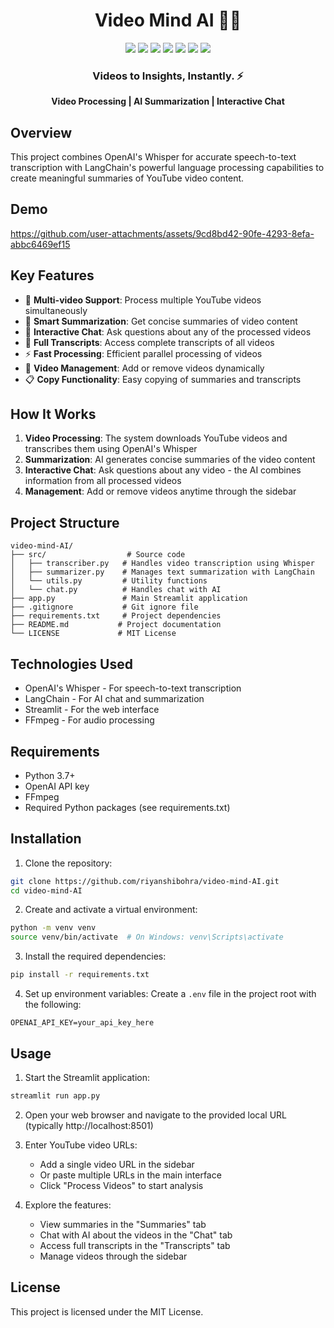 <div align="center">
  <h1>Video Mind AI 🎥🧠</h1>

  <img src="https://img.shields.io/badge/Python-3776AB?style=for-the-badge&logo=python&logoColor=white" />
  <img src="https://img.shields.io/badge/OpenAI-412991?style=for-the-badge&logo=openai&logoColor=white" />
  <img src="https://img.shields.io/badge/Whisper-4B32C3?style=for-the-badge&logo=openai&logoColor=white" />
  <img src="https://img.shields.io/badge/LangChain-121212?style=for-the-badge&logo=chainlink&logoColor=white" />
  <img src="https://img.shields.io/badge/Pinecone-000000?style=for-the-badge&logo=data:image/svg+xml;base64,PHN2ZyB4bWxucz0iaHR0cDovL3d3dy53My5vcmcvMjAwMC9zdmciIHZpZXdCb3g9IjAgMCAyNCAyNCIgZmlsbD0id2hpdGUiPjxwYXRoIGQ9Ik0xMiAyTDggNmw0IDR2MTJjNi02IDYtMTYtNC0yMHptMCAwTDE2IDZsLTQgNFYyMmMtNi02LTYtMTYgNC0yMHoiLz48L3N2Zz4=&logoColor=white" />
  <img src="https://img.shields.io/badge/Streamlit-FF4B4B?style=for-the-badge&logo=streamlit&logoColor=white" />
  <img src="https://img.shields.io/badge/FFmpeg-007808?style=for-the-badge&logo=ffmpeg&logoColor=white" />

  <h3>Videos to Insights, Instantly. ⚡</h3>

  <p align="center">
    <b>Video Processing | AI Summarization | Interactive Chat</b>
  </p>
</div>

## Overview
This project combines OpenAI's Whisper for accurate speech-to-text transcription with LangChain's powerful language processing capabilities to create meaningful summaries of YouTube video content. 

## Demo

https://github.com/user-attachments/assets/9cd8bd42-90fe-4293-8efa-abbc6469ef15

## Key Features

- 🎥 **Multi-video Support**: Process multiple YouTube videos simultaneously
- 📝 **Smart Summarization**: Get concise summaries of video content
- 💬 **Interactive Chat**: Ask questions about any of the processed videos
- 📜 **Full Transcripts**: Access complete transcripts of all videos
- ⚡ **Fast Processing**: Efficient parallel processing of videos
- 🔄 **Video Management**: Add or remove videos dynamically
- 📋 **Copy Functionality**: Easy copying of summaries and transcripts

## How It Works

1. **Video Processing**: The system downloads YouTube videos and transcribes them using OpenAI's Whisper
2. **Summarization**: AI generates concise summaries of the video content
3. **Interactive Chat**: Ask questions about any video - the AI combines information from all processed videos
4. **Management**: Add or remove videos anytime through the sidebar

## Project Structure
```
video-mind-AI/
├── src/                  # Source code
│   ├── transcriber.py   # Handles video transcription using Whisper
│   ├── summarizer.py    # Manages text summarization with LangChain
│   └── utils.py         # Utility functions
│   └── chat.py          # Handles chat with AI
├── app.py               # Main Streamlit application
├── .gitignore           # Git ignore file
├── requirements.txt     # Project dependencies
├── README.md           # Project documentation
└── LICENSE             # MIT License
```

## Technologies Used

- OpenAI's Whisper - For speech-to-text transcription
- LangChain - For AI chat and summarization
- Streamlit - For the web interface
- FFmpeg - For audio processing

## Requirements

- Python 3.7+
- OpenAI API key
- FFmpeg
- Required Python packages (see requirements.txt)

## Installation

1. Clone the repository:
```bash
git clone https://github.com/riyanshibohra/video-mind-AI.git
cd video-mind-AI
```

2. Create and activate a virtual environment:
```bash
python -m venv venv
source venv/bin/activate  # On Windows: venv\Scripts\activate
```

3. Install the required dependencies:
```bash
pip install -r requirements.txt
```

4. Set up environment variables:
Create a `.env` file in the project root with the following:
```
OPENAI_API_KEY=your_api_key_here
```

## Usage

1. Start the Streamlit application:
```bash
streamlit run app.py
```

2. Open your web browser and navigate to the provided local URL (typically http://localhost:8501)

3. Enter YouTube video URLs:
   - Add a single video URL in the sidebar
   - Or paste multiple URLs in the main interface
   - Click "Process Videos" to start analysis

4. Explore the features:
   - View summaries in the "Summaries" tab
   - Chat with AI about the videos in the "Chat" tab
   - Access full transcripts in the "Transcripts" tab
   - Manage videos through the sidebar

## License

This project is licensed under the MIT License.
